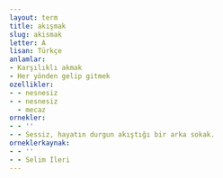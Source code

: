 ```yaml
---
layout: term
title: akışmak
slug: akismak
letter: A
lisan: Türkçe
anlamlar:
- Karşılıklı akmak
- Her yönden gelip gitmek
ozellikler:
- - nesnesiz
- - nesnesiz
  - mecaz
ornekler:
- - ''
- - Sessiz, hayatın durgun akıştığı bir arka sokak.
orneklerkaynak:
- - ''
- - Selim İleri
---
```

